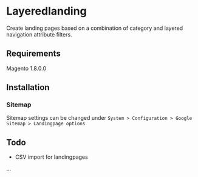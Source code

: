 Layeredlanding
===========

Create landing pages based on a combination of category and layered navigation attribute filters.

## Requirements
Magento 1.8.0.0

## Installation
### Sitemap
Sitemap settings can be changed under `System > Configuration > Google Sitemap > Landingpage options`

## Todo
- CSV import for landingpages

...